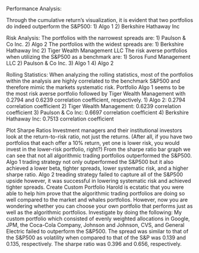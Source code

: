 Performance Analysis:

Through the cumulative return’s visualization, it is evident that two portfolios do indeed outperform the S&P500:
    1)	Algo 1 
    2)	Berkshire Hathaway Inc 
    
Risk Analysis:
The portfolios with the narrowest spreads are:
    1)	Paulson & Co Inc.
    2)	Algo 2
The portfolios with the widest spreads are:
    1)	Berkshire Hathaway Inc
    2)	Tiger Wealth Management LLC
The risk averse portfolios when utilizing the S&P500 as a benchmark are:
    1)	Soros Fund Management LLC
    2)	Paulson & Co Inc.
    3)	Algo 1
    4)	Algo 2
    
Rolling Statistics:
When analyzing the rolling statistics, most of the portfolios within the analysis are highly correlated to the benchmark S&P500 and therefore mimic the markets systematic risk. Portfolio Algo 1 seems to be the most risk averse portfolio followed by Tiger Wealth Management with 0.2794 and 0.6239 correlation coefficient, respectively.
    1)	Algo 2: 0.2794 correlation coefficient 
    2)	Tiger Wealth Management: 0.6239 correlation coefficient
    3)	Paulson & Co Inc: 0.6697 correlation coefficient
    4)	Berkshire Hathaway Inc: 0.7513 correlation coefficient
    
Plot Sharpe Ratios
Investment managers and their institutional investors look at the return-to-risk ratio, not just the returns. (After all, if you have two portfolios that each offer a 10% return, yet one is lower risk, you would invest in the lower-risk portfolio, right?)
From the sharpe ratio bar graph we can see that not all algorithmic trading portfolios outperformed the S&P500. Algo 1 trading strategy not only outperformed the S&P500 but it also achieved a lower beta, tighter spreads, lower systematic risk, and a higher sharpe ratio. Algo 2 treading strategy failed to capture all of the S&P500 upside however, it was successful in lowering systematic risk and achieved tighter spreads. 
Create Custom Portfolio
Harold is ecstatic that you were able to help him prove that the algorithmic trading portfolios are doing so well compared to the market and whales portfolios. However, now you are wondering whether you can choose your own portfolio that performs just as well as the algorithmic portfolios. Investigate by doing the following:
My custom portfolio which consisted of evenly weighted allocations in Google, JPM, the Coca-Cola Company, Johnson and Johnson, CVS, and General Electric failed to outperform the S&P500. The spread was similar to that of the S&P500 as volatility when compared to that of the S&P was 0.139 and 0.135, respectively.  The sharpe ratio was 0.396 and 0.656, respectively. 

